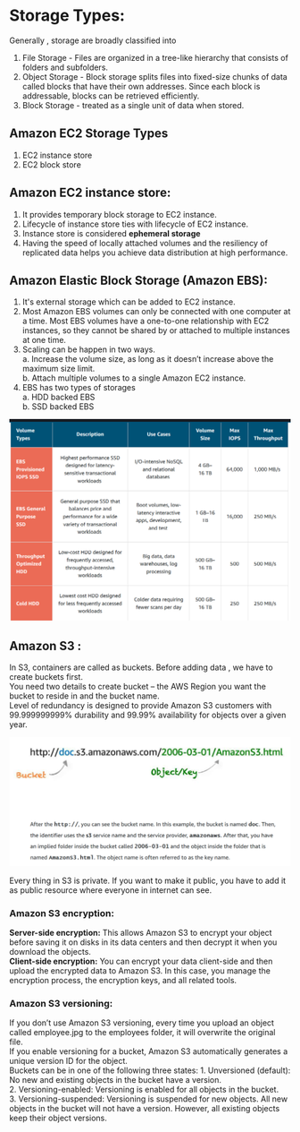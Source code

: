 # Storage Types:

Generally , storage are broadly classified into
1. File Storage - Files are organized in a tree-like hierarchy that consists of folders and subfolders. 
2. Object Storage - Block storage splits files into fixed-size chunks of data called blocks that have their own addresses. Since each block is addressable, blocks can be retrieved efficiently.
3. Block Storage - treated as a single unit of data when stored.

## Amazon EC2 Storage Types

1. EC2 instance store
2. EC2 block store

## Amazon EC2 instance store:
1. It provides temporary block storage to EC2 instance.
2. Lifecycle of instance store ties with lifecycle of EC2 instance.
3. Instance store is considered **ephemeral storage**
4. Having the speed of locally attached volumes and the resiliency of replicated data helps you achieve data distribution at high performance.

## Amazon Elastic Block Storage (Amazon EBS):
1. It's external storage which can be added to EC2 instance.
2. Most Amazon EBS volumes can only be connected with one computer at a time. Most EBS volumes have a one-to-one relationship with EC2 instances, so they cannot be shared by or attached to multiple instances at one time.
3. Scaling can be happen in two ways.<br>
  a. Increase the volume size, as long as it doesn’t increase above the maximum size limit.<br>
  b. Attach multiple volumes to a single Amazon EC2 instance. <br>
4. EBS has two types of storages<br>
  a. HDD backed EBS<br>
  b. SSD backed EBS<br>
  
  ![EBS Types](https://github.com/arjun1131/AWS-SAA-C-03-Notes/blob/main/AWS%20Images/EBS_Types.png)
  
  ## Amazon S3 :
  
  In S3, containers are called as buckets. Before adding data , we have to create buckets first.<br>
  You need two details to create bucket – the AWS Region you want the bucket to reside in and the bucket name.<br>
  Level of redundancy is designed to provide Amazon S3 customers with 99.999999999% durability and 99.99% availability for objects over a given year.<br>
  
  ![S3 URL](https://github.com/arjun1131/AWS-SAA-C-03-Notes/blob/main/AWS%20Images/S3%20URL.png)
  
  Every thing in S3 is private. If you want to make it public, you have to add it as public resource where everyone in internet can see.
  
  ### Amazon S3 encryption:
  **Server-side encryption:** This allows Amazon S3 to encrypt your object before saving it on disks in its data centers and then decrypt it when you download the objects.<br>
  **Client-side encryption:** You can encrypt your data client-side and then upload the encrypted data to Amazon S3. In this case, you manage the encryption process, the encryption keys, and all related tools.<br>
  
  ### Amazon S3 versioning:
  If you don’t use Amazon S3 versioning, every time you upload an object called employee.jpg to the employees folder, it will overwrite the original file.<br>
  If you enable versioning for a bucket, Amazon S3 automatically generates a unique version ID for the object.<br>
  Buckets can be in one of the following three states:
    1. Unversioned (default): No new and existing objects in the bucket have a version.<br>
    2. Versioning-enabled: Versioning is enabled for all objects in the bucket.<br>
    3. Versioning-suspended: Versioning is suspended for new objects. All new objects in the bucket will not have a version. However, all existing objects keep their object versions.<br>
  

